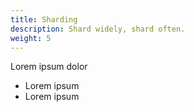 ```yaml
---
title: Sharding
description: Shard widely, shard often.
weight: 5
---
```


Lorem ipsum dolor

* Lorem ipsum
* Lorem ipsum
